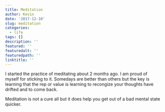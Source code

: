```yaml
---
title: Meditation
author: Kevin
date: '2017-12-10'
slug: meditation
categories:
  - life
tags: []
description: ''
featured: ''
featuredalt: ''
featuredpath: ''
linktitle: ''
---
```




I started the practice of meditating about 2 months ago. I am proud of myself for sticking to it. Somedays are better than others but the key is learning that the rep or value is learning to recongize your thoughts have drifted and to come back. 

Meditation is not a cure all but it does help you get out of a bad mental state quicker.